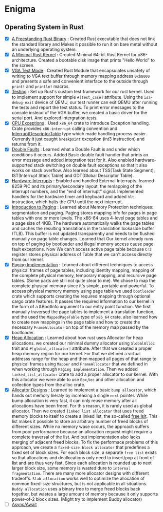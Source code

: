  # Enigma
## Operating System in Rust

- [x] [A Freestanding Rust Binary](https://os.phil-opp.com/freestanding-rust-binAary/) : Created Rust executable that does not link the standard library and Makes it possible to run it on bare metal without an underlying operating system.
- [x] [A Minimal Rust Kernel](https://os.phil-opp.com/minimal-rust-kernel/) : Created Minimal 64-bit Rust Kernel for x86-architecture. Created a bootable disk image that prints "Hello World" to the screen.
- [x] [VGA Text Mode](https://os.phil-opp.com/vga-text-mode/) : Created Rust Module that encapsulates unsafety of writing to VGA text buffer through memory mapping address `0xb8000` and presents a safe and convenient interface to the outside through `print!` and `println!` macros.
- [x] [Testing](https://os.phil-opp.com/testing/) : Set up Rust's custom test framework for our rust kernel. Used to implement support for simple `#[test_case]` attribute. Using the `isa-debug-exit` device of QEMU, our test runner can exit QEMU after running the tests and report the test status. To print error messages to the console instead of the VGA buffer, we created a basic driver for the serial port. And explored intergration tests.
- [x] [CPU Exceptions](https://os.phil-opp.com/cpu-exceptions/) : Used `x86_64` crate to introduce Exception handling. Crate provides `x86-interrupt` calling convention and [InterruptDescriptorTable](https://docs.rs/x86_64/0.14.2/x86_64/structures/idt/struct.InterruptDescriptorTable.html) type which made handling process easier. Currently it just caught `breakpoint` exception (int3 instruction) and returns from it.
- [x] [Double Faults](https://os.phil-opp.com/double-fault-exceptions/) : Learned what a Double Fault is and under which conditions it occurs. Added Basic double fault handler that prints an error message and added integration test for it. Also enabled hardware-supported stack switching on double fault exceptions so that it also works on stack overflow. Also learned about TSS(Task State Segment), IST(Interrupt Stack Table) and GDT(Global Descriptor Table).
- [x] [Hardware Interrupts](https://os.phil-opp.com/hardware-interrupts/) : Enabled and handled External Interrupts. learned 8259 PIC and its primary/secondary layout, the remapping of the interrupt numbers, and the "end of interrupt" signal. Implemented handlers for the hardware timer and keyboard and added `hlt` instruction, which halts the CPU until the next interrupt.
- [x] [Introduction to Paging](https://os.phil-opp.com/paging-introduction/) : Learned about Memory Protection techniques: segmentation and paging. Paging stores mapping info for pages in page tables with one or more levels. The x86-64 uses 4-level page tables and a page size of 4KiB. The hardware automatically walks the page tables and caches the resulting translations in the translation lookaside buffer (TLB). This buffer is not updated transparently and needs to be flushed manually on page table changes. Learned that Our kernel already runs on top of paging by bootloader and illegal memory access cause page fault exceptions. Now We can't access active page table because `Cr3` register stores physical address of Table that we can't access directly from our kernel.
- [x] [Paging Implementation](https://os.phil-opp.com/paging-implementation/) : Learned about different techniques to access physical frames of page tables, including identity mapping, mapping of the complete physical memory, temporary mapping, and recursive page tables. (Some parts are still not quite clear to me). We chose to map the complete physical memory since it's simple, portable and powerful. To access physical memory memory using page table we used `bootloader` crate which supports creating the required mapping through optional cargo crate features. It passes the required information to our kernel in the form of a &BootInfo argument to our entry point function. We first manually traversed the page tables to implement a translation function, and the used the `MappedPageTable` type of `x86_64` crate. also learned how to create new mappings in the page table and how to create the necessary `FrameAllocator` on top of the memory map passed by the bootloader.
- [x] [Heap Allocation](https://os.phil-opp.com/heap-allocation/) : Learned about how rust uses Allocator for heap allocations. we created our minimal dummy allocator using `GlobalAlloc` trait and `#[global_allocator]` attribute. After that we created a proper heap memory region for our kernel. For that we defined a virtual addresss range for the heap and then mapped all pages of that range to physical frames using `Mapper` and `FrameAllocator` that we defined in when working through `Paging Implementation`.
Then we added `linked_list_allocator` crate to add a proper allocator to our kernel. With this allocator we were able to use `Box`,`Vec` and other allocation and collection types from the alloc crate.
- [x] [Allocator Designs](https://os.phil-opp.com/allocator-designs/) : Learned to implement a basic `bump allocator`, which hands out memory lneraly by increasing a single `next` pointer. While bump allocation is very fast, it can only reuse memory after all allocations have been freed. For this reason, it is rarely used as global allocator. Then we created `linked list allocator` that uses freed memory blocks to itself to create a linked list, the so-called [free lsit](https://en.wikipedia.org/wiki/Free_list). This list makes it possible to store an arbitrary number of freed blocks of different sizes. While no memory wase occurs, the approach suffers from poor performance because an allocation request might require a complete traversal of the list. And out implementation also lacks merging of adjacent freed blocks. To fix the performace problems of this approach, we create a `fixed-size block allocator` that predefines a fixed set of block sizes. For each block size, a separate `free list` exists so that allocations and deallocations only need to insert/pop at front of list and are thus very fast. Since each allocation is rounded up to next larger block size, some memory is wasted dure to `internal fragmentation`. There are many more allocator designs with different tradeoffs. `Slab allocation` works well to optimize the allocation of common fixed-size structures, but is not applicable in all situations. `Buddy allocation` uses a binary tree to merge freed blocks back together, but wastes a large amount of memory because it only supports power-of-2 block sizes. (Might try to implement Buddy allocator)
- [ ] [Async/Await](https://os.phil-opp.com/async-await/)
